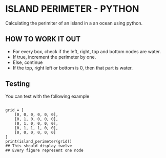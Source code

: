 # ISLAND PERIMETER - PYTHON
Calculating the perimiter of an island in a an ocean using python.


## HOW TO WORK IT OUT
- For every box, check if the left, right, top and bottom nodes are
water.
- If true, increment the perimeter by one.
- Else, continue
- If the top, right left or bottom is 0, then that part is water.

## Testing
You can test with the following example
```

grid = [
    [0, 0, 0, 0, 0, 0],
    [0, 1, 0, 0, 0, 0],
    [0, 1, 0, 0, 0, 0],
    [0, 1, 1, 1, 0, 0],
    [0, 0, 0, 0, 0, 0]
]
print(island_perimeter(grid))
## This should display twelve
## Every figure represent one node

```
